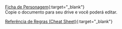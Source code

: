 [Ficha de Personagem](https://docs.google.com/spreadsheets/d/19w17pxwF-46oYBTceI109gJkN0Po3Q7_iUlrXDpy-CM/edit?usp=sharing){:target="_blank"}  
Copie o documento para seu drive e você poderá editar.

[Referência de Regras (Cheat Sheet)](https://docs.google.com/spreadsheets/d/1zAZ_RV52-qZte3FFADNi6v_VnXb2QiKx_GFXRRARjaU/edit?usp=sharing){:target="_blank"}  